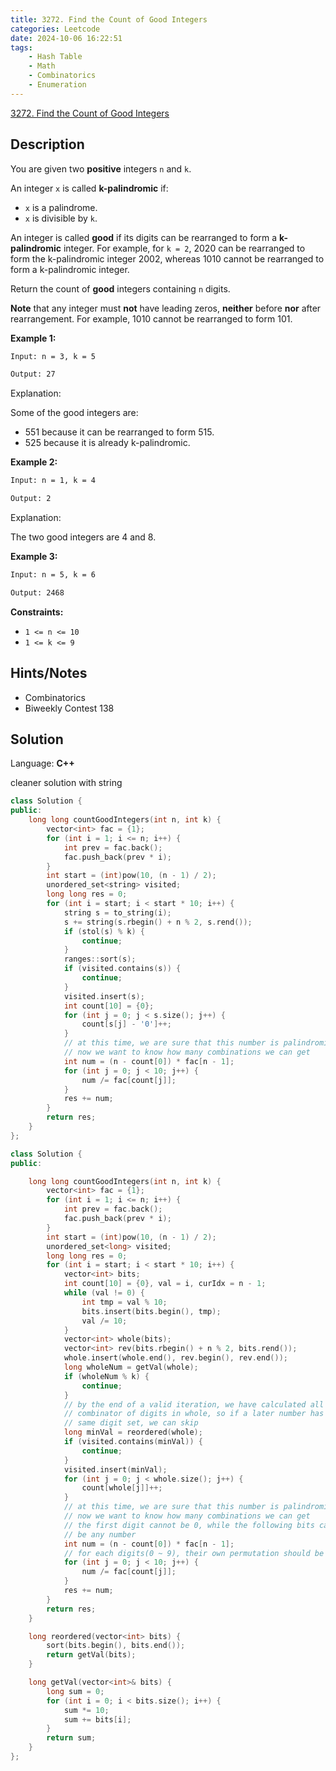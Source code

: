 ```yaml
---
title: 3272. Find the Count of Good Integers
categories: Leetcode
date: 2024-10-06 16:22:51
tags:
    - Hash Table
    - Math
    - Combinatorics
    - Enumeration
---
```


[3272. Find the Count of Good Integers](https://leetcode.com/problems/find-the-count-of-good-integers/description/)

## Description

You are given two **positive**  integers `n` and `k`.

An integer `x` is called **k-palindromic**  if:

- `x` is a palindrome.
- `x` is divisible by `k`.

An integer is called **good**  if its digits can be rearranged to form a **k-palindromic**  integer. For example, for `k = 2`, 2020 can be rearranged to form the k-palindromic integer 2002, whereas 1010 cannot be rearranged to form a k-palindromic integer.

Return the count of **good**  integers containing `n` digits.

**Note**  that any integer must **not**  have leading zeros, **neither**  before **nor**  after rearrangement. For example, 1010 cannot be rearranged to form 101.

**Example 1:**

```bash
Input: n = 3, k = 5

Output: 27
```

Explanation:

Some of the good integers are:

- 551 because it can be rearranged to form 515.
- 525 because it is already k-palindromic.

**Example 2:**

```bash
Input: n = 1, k = 4

Output: 2
```

Explanation:

The two good integers are 4 and 8.

**Example 3:**

```bash
Input: n = 5, k = 6

Output: 2468
```

**Constraints:**

- `1 <= n <= 10`
- `1 <= k <= 9`

## Hints/Notes

- Combinatorics
- Biweekly Contest 138

## Solution

Language: **C++**

cleaner solution with string

```C++
class Solution {
public:
    long long countGoodIntegers(int n, int k) {
        vector<int> fac = {1};
        for (int i = 1; i <= n; i++) {
            int prev = fac.back();
            fac.push_back(prev * i);
        }
        int start = (int)pow(10, (n - 1) / 2);
        unordered_set<string> visited;
        long long res = 0;
        for (int i = start; i < start * 10; i++) {
            string s = to_string(i);
            s += string(s.rbegin() + n % 2, s.rend());
            if (stol(s) % k) {
                continue;
            }
            ranges::sort(s);
            if (visited.contains(s)) {
                continue;
            }
            visited.insert(s);
            int count[10] = {0};
            for (int j = 0; j < s.size(); j++) {
                count[s[j] - '0']++;
            }
            // at this time, we are sure that this number is palindromic
            // now we want to know how many combinations we can get
            int num = (n - count[0]) * fac[n - 1];
            for (int j = 0; j < 10; j++) {
                num /= fac[count[j]];
            }
            res += num;
        }
        return res;
    }
};
```

```C++
class Solution {
public:

    long long countGoodIntegers(int n, int k) {
        vector<int> fac = {1};
        for (int i = 1; i <= n; i++) {
            int prev = fac.back();
            fac.push_back(prev * i);
        }
        int start = (int)pow(10, (n - 1) / 2);
        unordered_set<long> visited;
        long long res = 0;
        for (int i = start; i < start * 10; i++) {
            vector<int> bits;
            int count[10] = {0}, val = i, curIdx = n - 1;
            while (val != 0) {
                int tmp = val % 10;
                bits.insert(bits.begin(), tmp);
                val /= 10;
            }
            vector<int> whole(bits);
            vector<int> rev(bits.rbegin() + n % 2, bits.rend());
            whole.insert(whole.end(), rev.begin(), rev.end());
            long wholeNum = getVal(whole);
            if (wholeNum % k) {
                continue;
            }
            // by the end of a valid iteration, we have calculated all the
            // combinator of digits in whole, so if a later number has the
            // same digit set, we can skip
            long minVal = reordered(whole);
            if (visited.contains(minVal)) {
                continue;
            }
            visited.insert(minVal);
            for (int j = 0; j < whole.size(); j++) {
                count[whole[j]]++;
            }
            // at this time, we are sure that this number is palindromic
            // now we want to know how many combinations we can get
            // the first digit cannot be 0, while the following bits can
            // be any number
            int num = (n - count[0]) * fac[n - 1];
            // for each digits(0 ~ 9), their own permutation should be divided
            for (int j = 0; j < 10; j++) {
                num /= fac[count[j]];
            }
            res += num;
        }
        return res;
    }

    long reordered(vector<int> bits) {
        sort(bits.begin(), bits.end());
        return getVal(bits);
    }

    long getVal(vector<int>& bits) {
        long sum = 0;
        for (int i = 0; i < bits.size(); i++) {
            sum *= 10;
            sum += bits[i];
        }
        return sum;
    }
};
```
